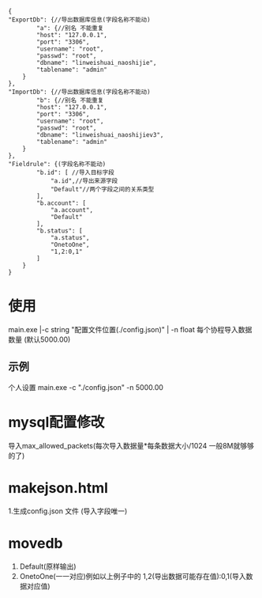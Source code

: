 
```
{
"ExportDb": {//导出数据库信息(字段名称不能动)
        "a": {//别名 不能重复
        "host": "127.0.0.1",
        "port": "3306",
        "username": "root",
        "passwd": "root",
        "dbname": "linweishuai_naoshijie",
        "tablename": "admin"
    }
},
"ImportDb": {//导出数据库信息(字段名称不能动)
        "b": {//别名 不能重复
        "host": "127.0.0.1",
        "port": "3306",
        "username": "root",
        "passwd": "root",
        "dbname": "linweishuai_naoshijiev3",
        "tablename": "admin"
    }
},
"Fieldrule": {(字段名称不能动)
        "b.id": [ //导入目标字段
            "a.id",//导出来源字段
            "Default"//两个字段之间的关系类型
        ],
        "b.account": [
            "a.account",
            "Default"
        ],
        "b.status": [
            "a.status",
            "OnetoOne",
            "1,2:0,1"
        ]
    }
}
```
# 使用 
main.exe |-c string "配置文件位置(./config.json)" | -n float 每个协程导入数据数量 (默认5000.00)
## 示例
个人设置
main.exe -c "./config.json" -n 5000.00
# mysql配置修改
导入max_allowed_packets(每次导入数据量*每条数据大小/1024 一般8M就够够的了)
# makejson.html
1.生成config.json 文件 (导入字段唯一)
# movedb
1. Default(原样输出)
2. OnetoOne(一一对应)例如以上例子中的 1,2(导出数据可能存在值):0,1(导入数据对应值)


